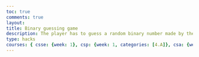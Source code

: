 ```yaml
---
toc: true
comments: true
layout: 
title: Binary guessing game
description: The player has to guess a random binary number made by the computer.
type: hacks
courses: { csse: {week: 1}, csp: {week: 1, categories: [4.A]}, csa: {week: 0} }
---
```

<html lang="en">
<head>
  <meta charset="UTF-8">
  <meta name="viewport" content="width=device-width, initial-scale=1.0">
  <title>Binary Guessing Game</title>
</head>
<body>

<script>
  // Function to generate a random binary number
  function generateRandomBinary() {
    let binaryNumber = '';
    for (let i = 0; i < 4; i++) {
      binaryNumber += Math.round(Math.random());
    }
    return binaryNumber;
  }

  // Function to convert binary to decimal
  function binaryToDecimal(binary) {
    return parseInt(binary, 2);
  }

  // Main game function
  function playGame() {
    // Generate a random binary number
    const randomBinary = generateRandomBinary();

    // Ask the player to guess the decimal equivalent
    const playerGuess = prompt(`Guess the decimal equivalent of ${randomBinary}:`);

    // Convert the binary number to decimal for comparison
    const decimalEquivalent = binaryToDecimal(randomBinary);

    // Check if the player's guess is correct
    if (parseInt(playerGuess) === decimalEquivalent) {
      alert(`Congratulations! You guessed it right. The decimal equivalent of ${randomBinary} is ${decimalEquivalent}.`);
    } else {
      alert(`Sorry, that's incorrect. The correct decimal equivalent of ${randomBinary} is ${decimalEquivalent}.`);
    }
    const playAgain = confirm("Do you want to play again?");
    if (playAgain) {
      playGame(); // Restart the game
    } else {
      alert("Thanks for playing! Goodbye.");
    }
  }

  // Start the game
  playGame();
</script>

</body>
</html>

